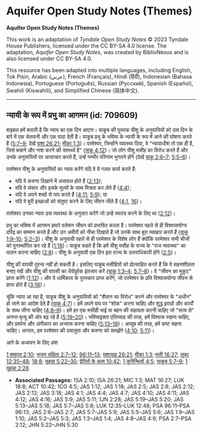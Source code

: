 # Aquifer Open Study Notes (Themes)

**Aquifer Open Study Notes (Themes)**

This work is an adaptation of *Tyndale Open Study Notes* © 2023 Tyndale House Publishers, licensed under the CC BY\-SA 4\.0 license. The adaptation, *Aquifer Open Study Notes*, was created by BiblioNexus and is also licensed under CC BY\-SA 4\.0\.

This resource has been adapted into multiple languages, including English, Tok Pisin, Arabic (عربي), French (Français), Hindi (हिंदी), Indonesian (Bahasa Indonesia), Portuguese (Português), Russian (Русский), Spanish (Español), Swahili (Kiswahili), and Simplified Chinese (简体中文).



--------------------------------

## न्यायी के रूप में प्रभु का आगमन (id: 709609)

बाइबल हमें बताती है कि न्याय का एक दिन आएगा। याकूब की पुस्तक यीशु के अनुयायियों को उस दिन के बारे में एक चेतावनी और एक वादा देती है। याकूब प्रभु के भविष्य के न्यायी के रूप में आने की घोषणा करते हैं ([5:7–9](https://ref.ly/Jas5:7-Jas5:9); देखें [यशा 26:21](https://ref.ly/Isa26:21); [मीका 1:3](https://ref.ly/Mic1:3))। परमेश्वर, जिन्होंने व्यवस्था दिया, वे "न्यायाधीश तो एक ही है, जिसे बचाने और नाश करने की सामर्थ्य है" ([याकू 4:12](https://ref.ly/Jas4:12))। जो लोग यीशु मसीह का विरोध करते हैं और उनके अनुयायियों पर अत्याचार करते हैं, उन्हें गम्भीर परिणाम भुगतने होंगे (देखें [याकू 2:6–7](https://ref.ly/Jas2:6-Jas2:7); [5:5–6](https://ref.ly/Jas5:5-Jas5:6))।

परमेश्वर यीशु के अनुयायियों का न्याय करेंगे यदि वे ये गलत कार्य करते हैं:

* यदि वे करुणा दिखाने में असफल होते हैं ([2:13](https://ref.ly/Jas2:13));
* यदि वे संसार और इसके मूल्यों के साथ मित्रता कर लेते हैं ([4:4](https://ref.ly/Jas4:4));
* यदि वे अपने शब्दों से पाप करते हैं ([4:11](https://ref.ly/Jas4:11); [5:9](https://ref.ly/Jas5:9)); या
* यदि वे बुरी इच्छाओं को संतुष्ट करने के लिए जीवन जीते हैं ([4:1](https://ref.ly/Jas4:1), [16](https://ref.ly/Jas4:16))।

परमेश्वर उनका न्याय उस व्यवस्था के अनुसार करेंगे जो उन्हें स्वतंत्र करने के लिए था ([2:12](https://ref.ly/Jas2:12))।

प्रभु का भविष्य में आगमन हमारे वर्तमान जीवन को प्रभावित करता है। परमेश्वर पहले से ही विश्वासयोग्य दरिद्र का सम्मान करते हैं और उन अमीरों को नीचा दिखाते हैं जो उनके साथ बुरा व्यवहार करते हैं ([याकू 1:9–10](https://ref.ly/Jas1:9-Jas1:10); [5:2–3](https://ref.ly/Jas5:2-Jas5:3))। यीशु के अनुयायी पहले से ही परमेश्वर के विशेष लोग हैं क्योंकि परमेश्वर सभी चीजों को पुनर्स्थापित कर रहे हैं ([1:18](https://ref.ly/Jas1:18))। याकूब कहते हैं कि हमें यीशु मसीह के राज्य के "राज व्यवस्था" का पालन करना चाहिए ([2:8](https://ref.ly/Jas2:8))। यीशु के अनुयायी एक दिन इस राज्य के उत्तराधिकारी होंगे ([2:5](https://ref.ly/Jas2:5))।

यीशु की वापसी तुरन्त नहीं हो सकती है। इसलिए याकूब मसीहियों को प्रोत्साहित करते हैं कि वे सहनशीलता बनाए रखें और यीशु की वापसी का धैर्यपूर्वक इंतजार करें ([याकू 1:3–4](https://ref.ly/Jas1:3-Jas1:4); [5:7–8](https://ref.ly/Jas5:7-Jas5:8))। वे "जीवन का मुकुट" प्राप्त करेंगे ([1:12](https://ref.ly/Jas1:12))। और वे धार्मिकता के पुरस्कार प्राप्त करेंगे, जो परमेश्वर के प्रति विश्वासयोग्य जीवन से प्राप्त होते हैं ([3:18](https://ref.ly/Jas3:18))।

चूंकि न्याय आ रहा है, याकूब यीशु के अनुयायियों को "शैतान का विरोध" करने और परमेश्वर के "अधीन" हो जाने का आदेश देते हैं ([याकू 4:7](https://ref.ly/Jas4:7))। हमें अपने पाप पर "शोक" करना चाहिए और शुद्ध इरादों और कार्यों के साथ जीना चाहिए ([4:8–9](https://ref.ly/Jas4:8-Jas4:9))। हमें हर एक मसीही भाई या बहन की सहायता करनी चाहिए जो "सत्य से" अनन्त मृत्यु की ओर बढ़ रहे हैं ([5:19–20](https://ref.ly/Jas5:19-Jas5:20))। भविष्यद्वक्ता एलिय्याह की तरह, हमें विश्वास रखना चाहिए, और प्रार्थना और अंगीकार का अभ्यास करना चाहिए ([5:13–18](https://ref.ly/Jas5:13-Jas5:18))। अय्यूब की तरह, हमें कष्ट सहना चाहिए। अन्ततः, हम परमेश्वर की दयालुता और करुणा को समझेंगे ([4:10](https://ref.ly/Jas4:10); [5:11](https://ref.ly/Jas5:11))।

आगे के अध्ययन के लिए अंश

[1 शमूएल 2:10](https://ref.ly/1Sam2:10); [भजन संहिता 2:7–12](https://ref.ly/Ps2:7-Ps2:12); [96:11–13](https://ref.ly/Ps96:11-Ps96:13); [यशायाह 26:21](https://ref.ly/Isa26:21); [मीका 1:3](https://ref.ly/Mic1:3); [मत्ती 16:27](https://ref.ly/Matt16:27); [लूका 12:35–48](https://ref.ly/Luke12:35-Luke12:48); [18:8](https://ref.ly/Luke18:8); [यूहन्ना 5:22–30](https://ref.ly/John5:22-John5:30); [प्रेरितों के काम 10:42](https://ref.ly/Acts10:42); [1 कुरिन्थियों 4:5](https://ref.ly/1Cor4:5); [याकूब 5:7–9](https://ref.ly/Jas5:7-Jas5:9); [1 यूहन्ना 2:28](https://ref.ly/1John2:28)

* **Associated Passages:** 1SA 2:10; ISA 26:21; MIC 1:3; MAT 16:27; LUK 18:8; ACT 10:42; 1CO 4:5; JAS 1:12; JAS 1:18; JAS 2:5; JAS 2:8; JAS 2:12; JAS 2:13; JAS 3:18; JAS 4:1; JAS 4:4; JAS 4:7; JAS 4:10; JAS 4:11; JAS 4:12; JAS 4:16; JAS 5:9; JAS 5:11; 1JN 2:28; JAS 5:19–JAS 5:20; JAS 5:13–JAS 5:18; JAS 5:7–JAS 5:8; LUK 12:35–LUK 12:48; PSA 96:11–PSA 96:13; JAS 2:6–JAS 2:7; JAS 5:7–JAS 5:9; JAS 5:5–JAS 5:6; JAS 1:9–JAS 1:10; JAS 5:2–JAS 5:3; JAS 1:3–JAS 1:4; JAS 4:8–JAS 4:9; PSA 2:7–PSA 2:12; JHN 5:22–JHN 5:30

